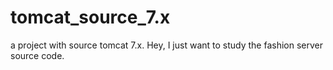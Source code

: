 tomcat_source_7.x
=================

a project with source tomcat 7.x. Hey, I just want to study the fashion server source code.

